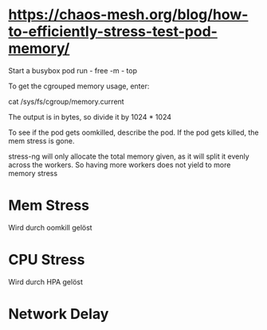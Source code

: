 # https://chaos-mesh.org/blog/how-to-efficiently-stress-test-pod-memory/
Start a busybox pod
run 
    - free -m 
    - top

To get the cgrouped memory usage, enter:

cat /sys/fs/cgroup/memory.current

The output is in bytes, so divide it by 1024 * 1024

To see if the pod gets oomkilled, describe the pod. If the pod gets killed, the mem stress is gone.

stress-ng will only allocate the total memory given, as it will split it evenly across the workers. So having more workers does not yield to more memory stress


# Mem Stress 
Wird durch oomkill gelöst

# CPU Stress
Wird durch HPA gelöst

# Network Delay
